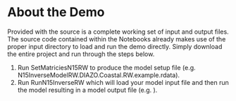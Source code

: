 # About the Demo

Provided with the source is a complete working set of input and output files. The source code contained within the Notebooks already makes use of the proper input directory to load and run the demo directly. Simply download the entire project and run through the steps below.

1. Run SetMatriciesN15RW to produce the model setup file (e.g. N15InverseModelRW.DIAZO.Coastal.RW.example.rdata).
2. Run RunN15InverseRW which will load your model input file and then run the model resulting in a model output file (e.g. ).

